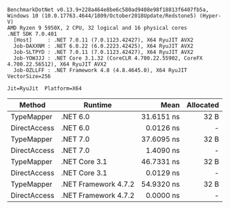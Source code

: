 ```

BenchmarkDotNet v0.13.9+228a464e8be6c580ad9408e98f18813f6407fb5a, Windows 10 (10.0.17763.4644/1809/October2018Update/Redstone5) (Hyper-V)
AMD Ryzen 9 5950X, 2 CPU, 32 logical and 16 physical cores
.NET SDK 7.0.401
  [Host]     : .NET 7.0.11 (7.0.1123.42427), X64 RyuJIT AVX2
  Job-DAXXNM : .NET 6.0.22 (6.0.2223.42425), X64 RyuJIT AVX2
  Job-SLTPYD : .NET 7.0.11 (7.0.1123.42427), X64 RyuJIT AVX2
  Job-YOWJJJ : .NET Core 3.1.32 (CoreCLR 4.700.22.55902, CoreFX 4.700.22.56512), X64 RyuJIT AVX2
  Job-OZLLFF : .NET Framework 4.8 (4.8.4645.0), X64 RyuJIT VectorSize=256

Jit=RyuJit  Platform=X64  

```
| Method       | Runtime              | Mean       | Allocated |
|------------- |--------------------- |-----------:|----------:|
| TypeMapper   | .NET 6.0             | 31.6151 ns |      32 B |
| DirectAccess | .NET 6.0             |  0.0126 ns |         - |
| TypeMapper   | .NET 7.0             | 37.6095 ns |      32 B |
| DirectAccess | .NET 7.0             |  1.4090 ns |         - |
| TypeMapper   | .NET Core 3.1        | 46.7331 ns |      32 B |
| DirectAccess | .NET Core 3.1        |  0.0129 ns |         - |
| TypeMapper   | .NET Framework 4.7.2 | 54.9320 ns |      32 B |
| DirectAccess | .NET Framework 4.7.2 |  0.0000 ns |         - |
